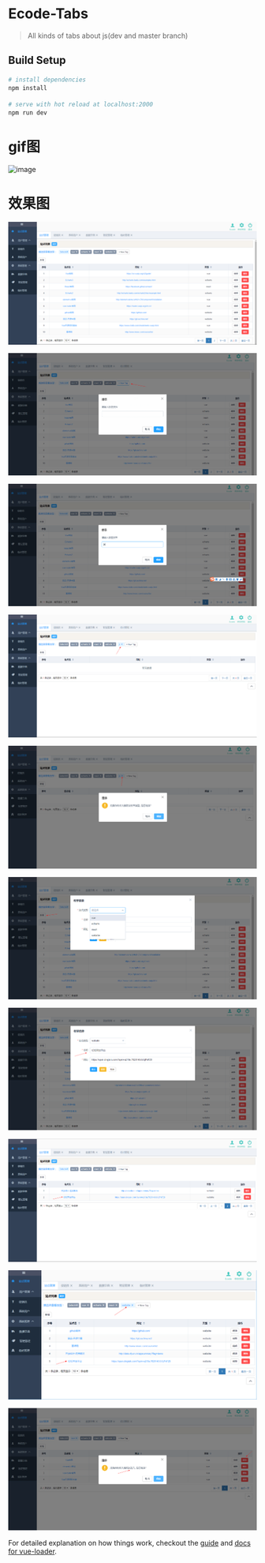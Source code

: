 # Ecode-Tabs

> All kinds of tabs about js(dev and master branch)

## Build Setup

``` bash
# install dependencies
npm install

# serve with hot reload at localhost:2000
npm run dev

```
# gif图
![image](https://github.com/Yicoding/Ecode-Tabs/raw/master/src/assets/example.gif)

# 效果图
![image](https://github.com/Yicoding/Ecode-Tabs/raw/master/src/assets/1.png)

![image](https://github.com/Yicoding/Ecode-Tabs/raw/master/src/assets/2.png)

![image](https://github.com/Yicoding/Ecode-Tabs/raw/master/src/assets/3.png)

![image](https://github.com/Yicoding/Ecode-Tabs/raw/master/src/assets/4.png)

![image](https://github.com/Yicoding/Ecode-Tabs/raw/master/src/assets/5.png)

![image](https://github.com/Yicoding/Ecode-Tabs/raw/master/src/assets/6.png)

![image](https://github.com/Yicoding/Ecode-Tabs/raw/master/src/assets/7.png)

![image](https://github.com/Yicoding/Ecode-Tabs/raw/master/src/assets/8.png)

![image](https://github.com/Yicoding/Ecode-Tabs/raw/master/src/assets/9.png)

![image](https://github.com/Yicoding/Ecode-Tabs/raw/master/src/assets/10.png)


For detailed explanation on how things work, checkout the [guide](http://vuejs-templates.github.io/webpack/) and [docs for vue-loader](http://vuejs.github.io/vue-loader).
